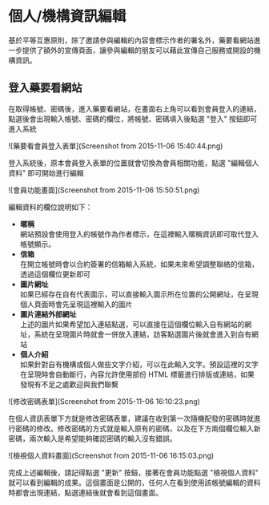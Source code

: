 # 個人/機構資訊編輯

基於平等互惠原則，除了邀請參與編輯的內容會標示作者的署名外，藥要看網站進一步提供了額外的宣傳頁面，讓參與編輯的朋友可以藉此宣傳自己服務或開設的機構資訊。


## 登入藥要看網站

在取得帳號、密碼後，進入藥要看網站，在畫面右上角可以看到會員登入的連結，點選後會出現輸入帳號、密碼的欄位，將帳號、密碼填入後點選 "登入" 按鈕即可進入系統

![藥要看會員登入表單](Screenshot from 2015-11-06 15:40:44.png)

登入系統後，原本會員登入表單的位置就會切換為會員相關功能，點選 "編輯個人資料" 即可開始進行編輯

![會員功能畫面](Screenshot from 2015-11-06 15:50:51.png)

編輯資料的欄位說明如下：
* **暱稱**<br />網站預設會使用登入的帳號作為作者標示，在這裡輸入暱稱資訊即可取代登入帳號顯示。
* **信箱**<br />在開立帳號時會以合約簽署的信箱輸入系統，如果未來希望調整聯絡的信箱，透過這個欄位更新即可
* **圖片網址**<br />如果已經存在自有代表圖示，可以直接輸入圖示所在位置的公開網址，在呈現個人頁面時會先呈現這裡輸入的圖片
* **圖片連結外部網址**<br />上述的圖片如果希望加入連結點選，可以直接在這個欄位輸入自有網站的網址，系統在呈現圖片時就會一併放入連結，訪客點選圖片後就會進入到自有網站
* **個人介紹**<br />如果針對自有機構或個人做些文字介紹，可以在此輸入文字。預設這裡的文字在呈現時會自動斷行，內容允許使用部份 HTML 標籤進行排版或連結，如果發現有不足之處歡迎與我們聯繫

![修改密碼表單](Screenshot from 2015-11-06 16:10:23.png)

在個人資訊表單下方就是修改密碼表單，建議在收到第一次隨機配發的密碼時就進行密碼的修改。修改密碼的方式就是輸入原有的密碼，以及在下方兩個欄位輸入新密碼，兩次輸入是希望能夠確認密碼的輸入沒有錯誤。

![檢視個人資料畫面](Screenshot from 2015-11-06 16:15:03.png)

完成上述編輯後，請記得點選 "更新" 按鈕，接著在會員功能點選 "檢視個人資料" 就可以看到編輯的成果。這個畫面是公開的，任何人在看到使用該帳號編輯的資料時都會出現連結，點選連結後就會看到這個畫面。